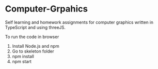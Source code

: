 # Computer-Grpahics
Self learning and homework assignments for computer graphics written in TypeScript and using threeJS.

To run the code in browser
1. Install Node.js and npm
2. Go to skeleton folder
3. npm install
4. npm start
